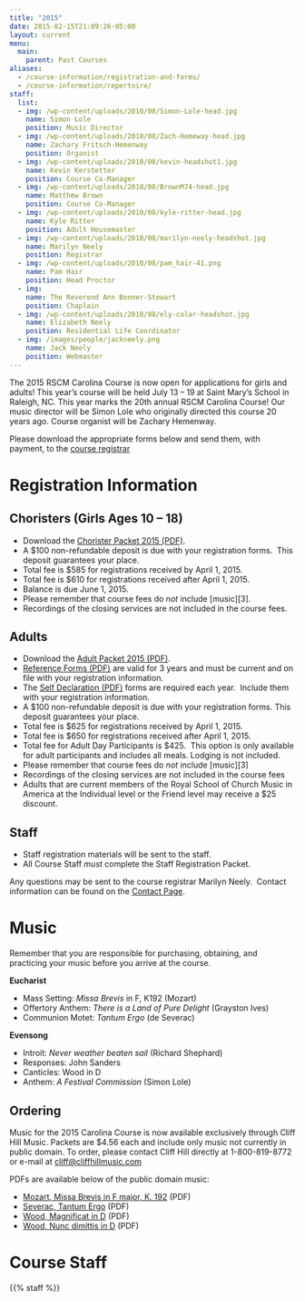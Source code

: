 ```yaml
---
title: "2015"
date: 2015-02-15T21:09:26-05:00
layout: current
menu:
  main:
    parent: Past Courses
aliases:
  - /course-information/registration-and-forms/
  - /course-information/repertoire/
staff:
  list:
  - img: /wp-content/uploads/2010/08/Simon-Lole-head.jpg
    name: Simon Lole
    position: Music Director
  - img: /wp-content/uploads/2010/08/Zach-Hemeway-head.jpg
    name: Zachary Fritsch-Hemenway
    position: Organist
  - img: /wp-content/uploads/2010/08/kevin-headshot1.jpg
    name: Kevin Kerstetter
    position: Course Co-Manager
  - img: /wp-content/uploads/2010/08/BrownM74-head.jpg
    name: Matthew Brown
    position: Course Co-Manager
  - img: /wp-content/uploads/2010/08/kyle-ritter-head.jpg
    name: Kyle Ritter
    position: Adult Housemaster
  - img: /wp-content/uploads/2010/08/marilyn-neely-headshot.jpg
    name: Marilyn Neely
    position: Registrar
  - img: /wp-content/uploads/2010/08/pam_hair-41.png
    name: Pam Hair
    position: Head Proctor
  - img:
    name: The Reverend Ann Bonner-Stewart
    position: Chaplain
  - img: /wp-content/uploads/2010/08/ely-colar-headshot.jpg
    name: Elizabeth Neely
    position: Residential Life Coordinator
  - img: /images/people/jackneely.png
    name: Jack Neely
    position: Webmaster
---
```


The 2015 RSCM Carolina Course is now open for applications for girls and
adults!  This year’s course will be held July 13 – 19 at Saint Mary’s School in
Raleigh, NC.  This year marks the 20th annual RSCM Carolina Course!  Our music
director will be Simon Lole who originally directed this course 20 years ago.
Course organist will be Zachary Hemenway.

Please download the appropriate forms below and send them, with payment, to the
[course registrar][7]

# Registration Information

## Choristers (Girls Ages 10 – 18)

  * Download the [Chorister Packet 2015 (PDF)][2].
  * A $100 non-refundable deposit is due with your registration forms.  This
    deposit guarantees your place.
  * Total fee is $585 for registrations received by April 1, 2015.
  * Total fee is $610 for registrations received after April 1, 2015.
  * Balance is due June 1, 2015.
  * Please remember that course fees do *not* include [music][3].
  * Recordings of the closing services are not included in the course fees.

## Adults

  * Download the [Adult Packet 2015 (PDF)][4].
  * [Reference Forms (PDF)][5] are valid for 3 years and must be current and on
    file with your registration information.
  * The [Self Declaration (PDF)][6] forms are required each year.  Include them
    with your registration information.
  * A $100 non-refundable deposit is due with your registration forms. This
    deposit guarantees your place.
  * Total fee is $625 for registrations received by April 1, 2015.
  * Total fee is $650 for registrations received after April 1, 2015.
  * Total fee for Adult Day Participants is $425.  This option is only
    available for adult participants and includes all meals. Lodging is not
    included.
  * Please remember that course fees do *not* include [music][3]
  * Recordings of the closing services are not included in the course fees
  * Adults that are current members of the Royal School of Church Music in
    America at the Individual level or the Friend level may receive a $25 discount.

## Staff

  * Staff registration materials will be sent to the staff.
  * All Course Staff *must* complete the Staff Registration Packet.

Any questions may be sent to the course registrar Marilyn Neely.  Contact
information can be found on the [Contact Page][7].

# Music

Remember that you are responsible for purchasing, obtaining, and practicing
your music before you arrive at the course.

**Eucharist**

  * Mass Setting: *Missa Brevis* in F, K192 (Mozart)
  * Offertory Anthem: *There is a Land of Pure Delight* (Grayston Ives)
  * Communion Motet: *Tantum Ergo* (de Severac)

**Evensong**

  * Introit: *Never weather beaten sail* (Richard Shephard)
  * Responses: John Sanders
  * Canticles: Wood in D
  * Anthem: *A Festival Commission* (Simon Lole)

## Ordering

Music for the 2015 Carolina Course is now available exclusively through Cliff
Hill Music.  Packets are $4.56 each and include only music not currently in
public domain.  To order, please contact Cliff Hill directly at 1-800-819-8772
or e-mail at cliff@cliffhillmusic.com

PDFs are available below of the public domain music:

  * [Mozart, Missa Brevis in F major, K. 192][8] (PDF)
  * [Severac, Tantum Ergo][9] (PDF)
  * [Wood, Magnificat in D][10] (PDF)
  * [Wood, Nunc dimittis in D][11] (PDF)

# Course Staff

{{% staff %}}

 [1]: mailto://registrar@carolinarscm.org
 [2]: /wp-content/uploads/2010/08/Chorister-Packet-2015.pdf
 [4]: /wp-content/uploads/2010/08/Adult-Packet-2015.pdf
 [5]: /wp-content/uploads/2010/08/reference-forms.pdf 
 [6]: /wp-content/uploads/2010/08/Self-Declaration.pdf
 [7]: /contact
 [8]: /wp-content/uploads/2010/08/Mozart-Missa-Brevis-in-F-major-K.-192.pdf
 [9]: /wp-content/uploads/2010/08/Severac-Tantum-Ergo.pdf
 [10]: /wp-content/uploads/2010/08/Wood-Magnificat-in-D.pdf
 [11]: /wp-content/uploads/2010/08/Wood-Nunc-dimittis-in-D.pdf


